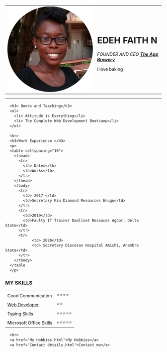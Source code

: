 <!DOCTYPE html>
<html lang="en" dir="ltr">
  <head>
    <meta charset="utf-8">
    <title>❤Faith's Personal Site </title>
<link rel="stylesheet" href="css/STYLES.css">

  </head>
  <body>
<table cellspacing="20">
  <tr>
    <td><img src="image/Faith.png" alt="My Profile Picture"></td>
    <td><h1> EDEH FAITH N </h1>
     <em>FOUNDER AND CEO <strong> <a href="https://www.appbrewery.co">The App Brewery</a> </strong> </em>
       <p>I love baking</p>
    </td>
  </tr>
</table>
<hr>


      <h3> Books and Teaching</h3>
      <ul>
        <li> Attitude is Everything</li>
        <li> The Complete Web Development Bootcamp</li>
      </ul>

      <hr>
      <h3>Work Experience </h3>
      <p>
      <table cellspacing="10">
        <thead>
          <tr>
            <th> Dates</th>
            <th>Works</th>
          </tr>
        </thead>
        <tbody>
          <tr>
            <td> 2017 </td>
            <td>Secretary Kin Diamond Resources Enugu</td>
          </tr>
          <tr>
            <td>2019</td>
            <td>Faulty IT Trainer Dwallnet Resouces Agbor, Delta State</td>
          </tr>
          <tr>
                <td> 2020</td>
                <td> Secretary Diocesan Hospital Amichi, Anambra State</td>
          </tr>
        </tbody>
      </table
      </p>
<p>
  <h3> MY SKILLS</h3>
<table cellspacing="10">
<tr>
  <td> Good Communication </td>

  <td>⭐⭐⭐⭐</td>
  </tr>
  <tr>
  <td><a href="https://web.dev/?gclid=EAIaIQobChMIvJ-RxfzS8AIV4oBQBh3VyQfeEAAYASAAEgIFd_D_BwE">Web Developer</a>
</td>
<td>⭐⭐</td>
</tr>
<tr>
<td> Typing Skills</td>
<td>⭐⭐⭐⭐⭐</td>
</tr>
<tr>
<td> Microsoft Office Skills </td>
<td>⭐⭐⭐⭐⭐</td>
</tr>

  </table>
</td>
</tr>

</table>
    </p>

      <hr>
      <a href="My Hobbies.html">My Hobbies</a>
      <a href="Contact details.html">Contact me</a>

  </body>
</html>
